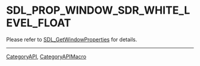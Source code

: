 # SDL_PROP_WINDOW_SDR_WHITE_LEVEL_FLOAT

Please refer to [SDL_GetWindowProperties](SDL_GetWindowProperties) for details.

----
[CategoryAPI](CategoryAPI), [CategoryAPIMacro](CategoryAPIMacro)

